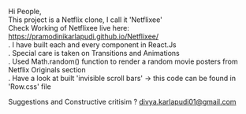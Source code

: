 Hi People,  
This project is a Netflix clone, I call it 'Netflixee'  
Check Working of Netflixee live here:
https://pramodinikarlapudi.github.io/Netflixee/  
. I have built each and every component in React.Js  
. Special care is taken on Transitions and Animations  
. Used Math.random() function to render a random movie posters from Netflix Originals section  
. Have a look at built 'invisible scroll bars' -> this code can be found in 'Row.css' file  

Suggestions and Constructive critisim ? divya.karlapudi01@gmail.com
